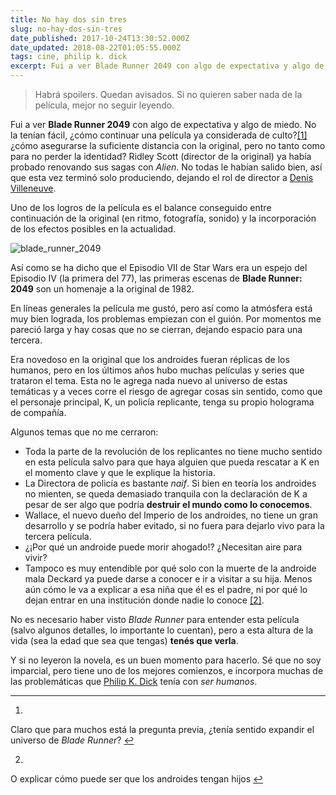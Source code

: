 ```yaml
---
title: No hay dos sin tres
slug: no-hay-dos-sin-tres
date_published: 2017-10-24T13:30:52.000Z
date_updated: 2018-08-22T01:05:55.000Z
tags: cine, philip k. dick
excerpt: Fui a ver Blade Runner 2049 con algo de expectativa y algo de miedo. No la tenían fácil, ¿cómo continuar una película ya considerada de culto?
---
```


> Habrá spoilers. Quedan avisados. Si no quieren saber nada de la película, mejor no seguir leyendo.

Fui a ver **Blade Runner 2049** con algo de expectativa y algo de miedo. No la tenían fácil, ¿cómo continuar una película ya considerada de culto?[[1]](#fn1) ¿cómo asegurarse la suficiente distancia con la original, pero no tanto como para no perder la identidad? Ridley Scott (director de la original) ya había probado renovando sus sagas con *Alien*. No todas le habían salido bien, así que esta vez terminó solo produciendo, dejando el rol de director a [Denis Villeneuve](https://es.wikipedia.org/wiki/Denis_Villeneuve).

Uno de los logros de la película es el balance conseguido entre continuación de la original (en ritmo, fotografía, sonido) y la incorporación de los efectos posibles en la actualidad.

![blade_runner_2049](__GHOST_URL__/content/images/2017/10/blade_runner_2049.png)

Así como se ha dicho que el Episodio VII de Star Wars era un espejo del Episodio IV (la primera del 77), las primeras escenas de **Blade Runner: 2049** son un homenaje a la original de 1982.

En líneas generales la película me gustó, pero así como la atmósfera está muy bien lograda, los problemas empiezan con el guión. Por momentos me pareció larga y hay cosas que no se cierran, dejando espacio para una tercera.

Era novedoso en la original que los androides fueran réplicas de los humanos, pero en los últimos años hubo muchas películas y series que trataron el tema. Esta no le agrega nada nuevo al universo de estas temáticas y a veces corre el riesgo de agregar cosas sin sentido, como que el personaje principal, K, un policía replicante, tenga su propio holograma de compañía.

Algunos temas que no me cerraron:

- Toda la parte de la revolución de los replicantes no tiene mucho sentido en esta película salvo para que haya alguien que pueda rescatar a K en el momento clave y que le explique la historia.
- La Directora de policía es bastante *naif*. Si bien en teoría los androides no mienten, se queda demasiado tranquila con la declaración de K a pesar de ser algo que podría **destruir el mundo como lo conocemos**.
- Wallace, el nuevo dueño del Imperio de los androides, no tiene un gran desarrollo y se podría haber evitado, si no fuera para dejarlo vivo para la tercera película.
- ¿¡Por qué un androide puede morir ahogado!? ¿Necesitan aire para vivir?
- Tampoco es muy entendible por qué solo con la muerte de la androide mala Deckard ya puede darse a conocer e ir a visitar a su hija. Menos aún cómo le va a explicar a esa niña que él es el padre, ni por qué lo dejan entrar en una institución donde nadie lo conoce [[2]](#fn2).

No es necesario haber visto *Blade Runner* para entender esta película (salvo algunos detalles, lo importante lo cuentan), pero a esta altura de la vida (sea la edad que sea que tengas) **tenés que verla**.

Y si no leyeron la novela, es un buen momento para hacerlo. Sé que no soy imparcial, pero tiene uno de los mejores comienzos, e incorpora muchas de las problemáticas que [Philip K. Dick](https://es.wikipedia.org/wiki/Philip_K._Dick) tenía con *ser humanos*.

---

1. 
Claro que para muchos está la pregunta previa, ¿tenía sentido expandir el universo de *Blade Runner*? [↩︎](#fnref1)

2. 
O explicar cómo puede ser que los androides tengan hijos [↩︎](#fnref2)
